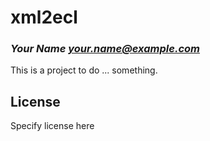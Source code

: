 # xml2ecl
### _Your Name <your.name@example.com>_

This is a project to do ... something.

## License

Specify license here

